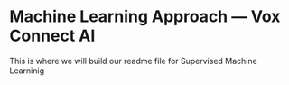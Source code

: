 # Machine Learning Approach — Vox Connect AI 

This is where we will build our readme file for Supervised Machine Learninig 
